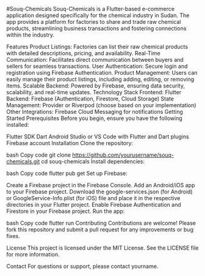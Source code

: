 #Souq-Chemicals
Souq-Chemicals is a Flutter-based e-commerce application designed specifically for the chemical industry in Sudan. The app provides a platform for factories to share and trade raw chemical products, streamlining business transactions and fostering connections within the industry.

Features
Product Listings: Factories can list their raw chemical products with detailed descriptions, pricing, and availability.
Real-Time Communication: Facilitates direct communication between buyers and sellers for seamless transactions.
User Authentication: Secure login and registration using Firebase Authentication.
Product Management: Users can easily manage their product listings, including adding, editing, or removing items.
Scalable Backend: Powered by Firebase, ensuring data security, scalability, and real-time updates.
Technology Stack
Frontend: Flutter
Backend: Firebase (Authentication, Firestore, Cloud Storage)
State Management: Provider or Riverpod (choose based on your implementation)
Other Integrations: Firebase Cloud Messaging for notifications
Getting Started
Prerequisites
Before you begin, ensure you have the following installed:

Flutter SDK
Dart
Android Studio or VS Code with Flutter and Dart plugins
Firebase account
Installation
Clone the repository:

bash
Copy code
git clone https://github.com/yourusername/souq-chemicals.git
cd souq-chemicals
Install dependencies:

bash
Copy code
flutter pub get
Set up Firebase:

Create a Firebase project in the Firebase Console.
Add an Android/iOS app to your Firebase project.
Download the google-services.json (for Android) or GoogleService-Info.plist (for iOS) file and place it in the respective directories in your Flutter project.
Enable Firebase Authentication and Firestore in your Firebase project.
Run the app:

bash
Copy code
flutter run
Contributing
Contributions are welcome! Please fork this repository and submit a pull request for any improvements or bug fixes.

License
This project is licensed under the MIT License. See the LICENSE file for more information.

Contact
For questions or support, please contact yourname.

